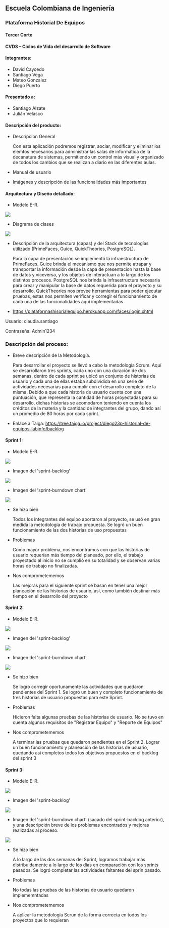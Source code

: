 ## Escuela Colombiana de Ingeniería

### Plataforma Historial De Equipos

#### Tercer Corte
#### CVDS – Ciclos de Vida del desarrollo de Software
#### Integrantes: 
* David Caycedo 
* Santiago Vega 
* Mateo Gonzalez 
* Diego Puerto
#### Presentado a:
* Santiago Alzate
* Julián Velasco
#### Descripción del producto:
* Descripción General

	Con esta aplicación podremos registrar, aociar, modificar y eliminar los elemtos necesarios para administrar las salas de informática de la decanatura de sistemas, permitiendo un control más visual y organizado de todos los cambios que se realizan a diario en las diferentes aulas.

* Manual de usuario
* Imágenes y descripción de las funcionalidades más importantes
#### Arquitectura y Diseño detallado:
* Modelo E-R.

![](https://github.com/eci-cdvs-final/PlataformaHistorialDeEquipos/blob/master/img/ModeloE-R.PNG) 

* Diagrama de clases 

![](https://github.com/eci-cdvs-final/PlataformaHistorialDeEquipos/blob/master/img/Diagramadeclases.JPG) 

* Descripción de la arquitectura (capas) y del Stack de tecnologías utilizado (PrimeFaces, Guice, QuickTheories, PostgreSQL).

	Para la capa de presentación se implementó la infraestructura de PrimeFaces.
	Guice brinda el mecanismo que nos permite atrapar y transportar la información desde la capa de presentacion hasta la base de datos y viceversa, y los objetos de interactuan a lo largo de los distintos procesos.
	PostgreSQL nos brinda la infraestructura necesaria para crear y manipular la base de datos requerida para el proyecto y su desarrollo.
	QuickTheories nos provee herramientas para poder ejecutar pruebas, estas nos permiten verificar y corregir el funcionamiento de cada una de las funcionalidades aquí implementadas
	

* https://plataformashisorialequipo.herokuapp.com/faces/login.xhtml

Usuario: claudia.santiago

Contraseña: Admin1234

### Descripción del proceso:
* Breve descripción de la Metodología.

   Para desarrollar el proyecto se llevó a cabo la metodología Scrum. Aquí se desarrollaron tres sprints, cada uno con una duración de dos semanas, dentro de cada sprint se ubicó un conjunto de historias de usuario y cada una de ellas estaba subdividida en una serie de actividades necesarias para cumplir con el desarrollo completo de la misma.
   Debido a que cada historia de usuario cuenta con una puntuación, que representa la cantidad de horas proyectadas para su desarrollo, dichas historias se acomodaron teniendo en cuenta los créditos de la materia y la cantidad de integrantes del grupo, dando así un promedio de 80 horas por cada sprint.
* Enlace a Taiga: https://tree.taiga.io/project/diego23p-historial-de-equipos-labinfo/backlog

#### Sprint 1:

* Modelo E-R.

![](https://github.com/eci-cdvs-final/PlataformaHistorialDeEquipos/blob/master/img/ModeloE-R-Sprint1.png)

* Imagen del 'sprint-backlog'

![](https://github.com/eci-cdvs-final/PlataformaHistorialDeEquipos/blob/master/img/Sprint1_backlog.png)

* Imagen del 'sprint-burndown chart'

![](https://github.com/eci-cdvs-final/PlataformaHistorialDeEquipos/blob/master/img/Sprint1_burndown.png)
   
* Se hizo bien

	Todos los integrantes del equipo aportaron al proyecto, se usó en gran medida la metodología de trabajo propuesta.
	Se logró un buen funcionamiento de las dos historias de uso propuestas

* Problemas

	Como mayor problema, nos encontramos con que las historias de usuario requerían más tiempo del planeado, por ello, el trabajo proyectado al inicio no se cumplió en su totalidad y se observan varias horas de trabajo no finalizadas.

* Nos comprometememos

   Las mejoras para el siguiente sprint se basan en tener una mejor planeación de las historias de usuario, así, como también destinar más tiempo en el desarrollo del proyecto

#### Sprint 2:

* Modelo E-R.

![](https://github.com/eci-cdvs-final/PlataformaHistorialDeEquipos/blob/master/img/ModeloE-R-Sprint2.png)

* Imagen del 'sprint-backlog'

![](https://github.com/eci-cdvs-final/PlataformaHistorialDeEquipos/blob/master/img/Sprint2_backlog.png)

* Imagen del 'sprint-burndown chart'

![](https://github.com/eci-cdvs-final/PlataformaHistorialDeEquipos/blob/master/img/Sprint2_burndown.png)

* Se hizo bien

	Se logró corregir oportunamente las actividades que quedaron pendientes del Sprint 1.
	Se logró un buen y completo funcionamiento de tres historias de usuario propuestas para este Sprint.

* Problemas

	Hicieron falta algunas pruebas de las historias de usuario.
	No se tuvo en cuenta algunos requisitos de "Registrar Equipo" y "Reporte de Equipos"

* Nos comprometememos

   A terminar las pruebas que quedaron pendientes en el Sprint 2.
   Lograr un buen funcionamiento y planeación de las historias de usuario, quedando así completos todos los objetivos propuestos en el backlog del sprint 3 

#### Sprint 3:

* Modelo E-R.

![](https://github.com/eci-cdvs-final/PlataformaHistorialDeEquipos/blob/master/img/ModeloE-R.PNG)

* Imagen del 'sprint-backlog'

![](https://github.com/eci-cdvs-final/PlataformaHistorialDeEquipos/blob/master/img/Sprint3_backlog.png)

* Imagen del 'sprint-burndown chart' (sacado del sprint-backlog anterior), y una descripción breve de los problemas encontrados y mejoras realizadas al proceso.

![](https://github.com/eci-cdvs-final/PlataformaHistorialDeEquipos/blob/master/img/Sprint3_burndown.png)

* Se hizo bien

	A lo largo de las dos semanas del Sprint, logramos trabajar más distribuidamente a lo largo de los días en comparación con los sprints pasados.
	Se logró completar las actividades faltantes del sprin pasado.

* Problemas

	No todas las pruebas de las historias de usuario quedaron implememntadas

* Nos comprometememos

   A aplicar la metodología Scrun de la forma correcta en todos los proyectos que lo requieran